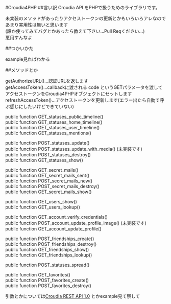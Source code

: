 #Croudia4PHP
##言い訳
Croudia API をPHPで扱うためのライブラリです。  

未実装のメソッドがあったりアクセストークンの更新とかもいろいろアレなのであまり実用性は無いと思います  
(誰か使ってみてバグとかあったら教えて下さい…Pull Reqください…)  
悪用すんなよ

##つかいかた

example見ればわかる

##メソッドとか

getAuthorizeURL()…認証URLを返します  
getAccessToken()…callbackに渡される code というGETパラメータを渡してアクセストークンをCroudia4PHPオブジェクトにセットします  
refreshAccessToken()…アクセストークンを更新します(エラー出たら自動で呼ぶ感じにしたいけどできていない)  
  
public function GET_statuses_public_timeline()  
public function GET_statuses_home_timeline()  
public function GET_statuses_user_timeline()  
public function GET_statuses_mentions()  
  
public function POST_statuses_update()  
public function POST_statuses_update_with_media() (未実装です)  
public function POST_statuses_destroy()  
public function GET_statuses_show()  
  
public function GET_secret_mails()  
public function GET_secret_mails_sent()  
public function POST_secret_mails_new()  
public function POST_secret_mails_destroy()  
public function GET_secret_mails_show()  
  
public function GET_users_show()  
public function GET_users_lookup()  
  
public function GET_account_verify_credentials()  
public function POST_account_update_profile_image() (未実装です)  
public function GET_account_update_profile()  
  
public function POST_friendships_create()  
public function POST_friendships_destroy()  
public function GET_friendships_show()  
public function GET_friendships_lookup()  
  
public function POST_statuses_spread()    
  
public function GET_favorites()  
public function POST_favorites_create()  
public function POST_favorites_destroy()  

引数とかについては[Croudia REST API 1.0](http://developer.croudia.com/docs/api10) とかexample見て察して
